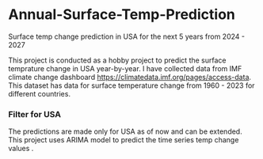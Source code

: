 # Annual-Surface-Temp-Prediction
Surface temp change prediction in USA for the next 5 years from 2024 - 2027

This project is conducted as a hobby project to predict the surface temprature change in USA year-by-year. 
I have collected data from IMF climate change dashboard https://climatedata.imf.org/pages/access-data.
This dataset has data for surface temperature change from 1960 - 2023 for different countries.

### Filter for USA
The predictions are made only for USA as of now and can be extended.
This project uses ARIMA model to predict the time series temp change values .

